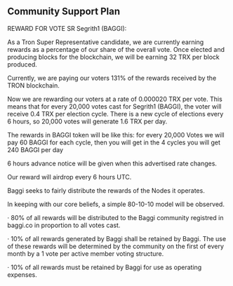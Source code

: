 ## Community Support Plan

REWARD FOR VOTE SR Segrith1 (BAGGI):

As a Tron Super Representative candidate, we are currently earning rewards as a percentage of our share of the overall vote. Once elected and producing blocks for the blockchain, we will be earning 32 TRX per block produced.

Currently, we are paying our voters 131% of the rewards received by the TRON blockchain.

Now we are rewarding our voters at a rate of 0.000020 TRX per vote. This means that for every 20,000 votes cast for Segrith1 (BAGGI), the voter will receive 0.4 TRX per election cycle. There is a new cycle of elections every 6 hours, so 20,000 votes will generate 1.6 TRX per day.

The rewards in BAGGI token will be like this: for every 20,000 Votes we will pay 60 BAGGI for each cycle, then you will get in the 4 cycles you will get 240 BAGGI per day

6 hours advance notice will be given when this advertised rate changes.

Our reward will airdrop every 6 hours UTC.

Baggi seeks to fairly distribute the rewards of the Nodes it operates.

In keeping with our core beliefs, a simple 80-10-10 model will be observed.

· 80% of all rewards will be distributed to the Baggi community registred in baggi.co in proportion to all votes cast.

· 10% of all rewards generated by Baggi shall be retained by Baggi. The use of these rewards will be determined by the community on the first of every month by a 1 vote per active member voting structure.

· 10% of all rewards must be retained by Baggi for use as operating expenses.

